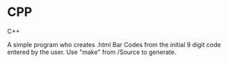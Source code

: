 # CPP
C++

A simple program who creates .html Bar Codes from the initial 9 digit code entered by the user.
Use "make" from /Source to generate.
